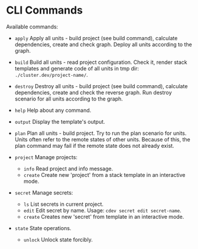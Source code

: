 # CLI Commands

Available commands:

* `apply`       Apply all units - build project (see build command), calculate dependencies, create and check graph. Deploy all units according to the graph.

* `build`       Build all units - read project configuration. Check it, render stack templates and generate code of all units in tmp dir: `./cluster.dev/project-name/`.

* `destroy`     Destroy all units - build project (see build command), calculate dependencies, create and check the reverse graph. Run destroy scenario for all units according to the graph.

* `help`        Help about any command.

* `output`      Display the template's output.

* `plan`        Plan all units - build project. Try to run the plan scenario for units. Units often refer to the remote states of other units. Because of this, the plan command may fail if the remote state does not already exist.

* `project`     Manage projects:

    * `info`      Read project and info message.
    * `create`    Create new 'project' from a stack template in an interactive mode.

* `secret`      Manage secrets:

    * `ls`        List secrets in current project.
    * `edit`      Edit secret by name. Usage: `cdev secret edit secret-name`.
    * `create`    Creates new 'secret' from template in an interactive mode.

* `state`       State operations.

    * `unlock`     Unlock state forcibly.
